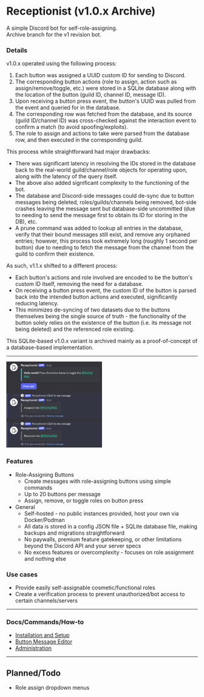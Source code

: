 # Receptionist (v1.0.x Archive)
A simple Discord bot for self-role-assigning.  
Archive branch for the v1 revision bot.

### Details
v1.0.x operated using the following process:  
1. Each button was assigned a UUID custom ID for sending to Discord.
2. The corresponding button actions (role to assign, action such as assign/remove/toggle, etc.) were stored in a SQLite database along with the location of the button (guild ID, channel ID, message ID).
3. Upon receiving a button press event, the button's UUID was pulled from the event and queried for in the database.
4. The corresponding row was fetched from the database, and its source (guild ID/channel ID) was cross-checked against the interaction event to confirm a match (to avoid spoofing/exploits).
5. The role to assign and actions to take were parsed from the database row, and then executed in the corresponding guild.
  
This process while straightforward had major drawbacks:  
- There was significant latency in resolving the IDs stored in the database back to the real-world guild/channel/role objects for operating upon, along with the latency of the query itself.
- The above also added significant complexity to the functioning of the bot.
- The database and Discord-side messages could de-sync due to button messages being deleted, roles/guilds/channels being removed, bot-side crashes leaving the message sent but database-side uncommitted (due to needing to send the message first to obtain its ID for storing in the DB), etc.
- A prune command was added to lookup all entries in the database, verify that their bound messages still exist, and remove any orphaned entries; however, this process took extremely long (roughly 1 second per button) due to needing to fetch the message from the channel from the guild to confirm their existence.

As such, v1.1.x shifted to a different process:
- Each button's actions and role involved are encoded to be the button's custom ID itself, removing the need for a database.
- On receiving a button press event, the custom ID of the button is parsed back into the intended button actions and executed, significantly reducing latency.
- This minimizes de-syncing of two datasets due to the buttons themselves being the single source of truth - the functionality of the button solely relies on the existence of the button (i.e. its message not being deleted) and the referenced role existing.

This SQLite-based v1.0.x variant is archived mainly as a proof-of-concept of a database-based implementation.

---

  
  

<img alt="Button message example" src="./docs/images/button-message-example-2.png" width="50%" />

### Features
- Role-Assigning Buttons
  - Create messages with role-assigning buttons using simple commands
  - Up to 20 buttons per message
  - Assign, remove, or toggle roles on button press
- General
  - Self-hosted - no public instances provided, host your own via Docker/Podman
  - All data is stored in a config JSON file + SQLite database file, making backups and migrations straightforward
  - No paywalls, premium feature gatekeeping, or other limitations beyond the Discord API and your server specs
  - No excess features or overcomplexity - focuses on role assignment and nothing else

### Use cases
- Provide easily self-assignable cosmetic/functional roles
- Create a verification process to prevent unauthorized/bot access to certain channels/servers

--- 
 
### Docs/Commands/How-to
- [Installation and Setup](./docs/Setup.md)
- [Button Message Editor](./docs/ButtonMessageEditor.md)
- [Administration](./docs/Administration.md)

---

## Planned/Todo
- Role assign dropdown menus

